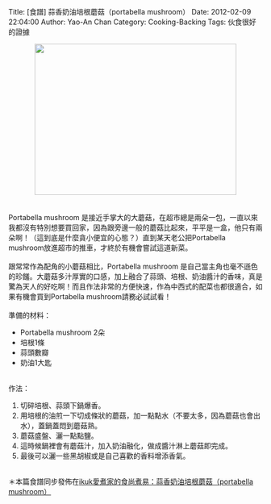 Title: [食譜] 蒜香奶油培根蘑菇（portabella mushroom）
Date: 2012-02-09 22:04:00
Author: Yao-An Chan
Category: Cooking-Backing
Tags: 伙食很好的證據


<div class='post'>
<center><a href="https://picasaweb.google.com/lh/photo/UutbijQMBT0yRSN0Vn0169MTjNZETYmyPJy0liipFm0?feat=embedwebsite"><img height="300" src="https://lh6.googleusercontent.com/-Psr_mQoiqqM/TzSgGdt4COI/AAAAAAAAMlo/pbSuIo7-p5I/s400/P1040192-1.jpg" width="400" /></a></center><br /><br />Portabella mushroom 是接近手掌大的大蘑菇，在超市總是兩朵一包，一直以來我都沒有特別想要買回家，因為跟旁邊一般的蘑菇比起來，平平是一盒，他只有兩朵啊！（這到底是什麼貪小便宜的心態？）直到某天老公把Portabella mushroom放進超市的推車，才終於有機會嘗試這道新菜。<br /><br />跟常常作為配角的小蘑菇相比，Portabella mushroom 是自己當主角也毫不遜色的珍饈。大蘑菇多汁厚實的口感，加上融合了蒜頭、培根、奶油醬汁的香味，真是驚為天人的好吃啊！而且作法非常的方便快速，作為中西式的配菜也都很適合，如果有機會買到Portabella mushroom請務必試試看！<br /><br />準備的材料：<br /><ul><li>Portabella mushroom 2朵</li><li>培根1條</li><li>蒜頭數瓣</li><li>奶油1大匙</li></ul><br />作法：<br /><ol><li>切碎培根、蒜頭下鍋爆香。</li><li>用培根的油煎一下切成條狀的蘑菇，加一點點水（不要太多，因為蘑菇也會出水），蓋鍋蓋悶到蘑菇熟。</li><li>蘑菇盛盤、灑一點點鹽。</li><li>這時候鍋裡會有蘑菇汁，加入奶油融化，做成醬汁淋上蘑菇即完成。</li><li>最後可以灑一些黑胡椒或是自己喜歡的香料增添香氣。</li></ol><br />＊本篇食譜同步發佈在<a href="http://blog.ikuk.com.tw/2012/02/portabella-mushroom.html">ikuk愛煮家的食尚煮易：蒜香奶油培根蘑菇（portabella mushroom）</a></div>

